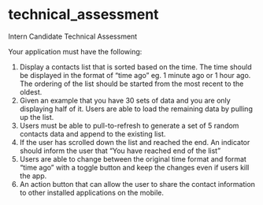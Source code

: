 # technical_assessment
 Intern Candidate Technical Assessment

Your application must have the following:
1. Display a contacts list that is sorted based on the time. The time should be displayed in
the format of “time ago” eg. 1 minute ago or 1 hour ago. The ordering of the list should
be started from the most recent to the oldest.
2. Given an example that you have 30 sets of data and you are only displaying half of it.
Users are able to load the remaining data by pulling up the list.
3. Users must be able to pull-to-refresh to generate a set of 5 random contacts data and
append to the existing list.
4. If the user has scrolled down the list and reached the end. An indicator should inform the
user that “You have reached end of the list”
5. Users are able to change between the original time format and format “time ago” with a
toggle button and keep the changes even if users kill the app.
6. An action button that can allow the user to share the contact information to other
installed applications on the mobile.

